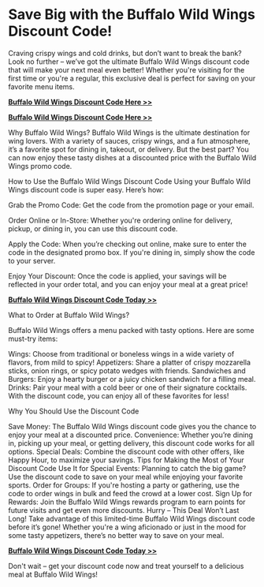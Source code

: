 # Save Big with the Buffalo Wild Wings Discount Code!
Craving crispy wings and cold drinks, but don’t want to break the bank? Look no further – we’ve got the ultimate Buffalo Wild Wings discount code that will make your next meal even better! Whether you're visiting for the first time or you're a regular, this exclusive deal is perfect for saving on your favorite menu items.

[**Buffalo Wild Wings Discount Code Here >>**](https://www.effectiveratecpm.com/uq3jbjfqy?key=f1178c4e6cfc99abde7d31e2649046fd)

[**Buffalo Wild Wings Discount Code Here >>**](https://www.effectiveratecpm.com/uq3jbjfqy?key=f1178c4e6cfc99abde7d31e2649046fd)

Why Buffalo Wild Wings?
Buffalo Wild Wings is the ultimate destination for wing lovers. With a variety of sauces, crispy wings, and a fun atmosphere, it’s a favorite spot for dining in, takeout, or delivery. But the best part? You can now enjoy these tasty dishes at a discounted price with the Buffalo Wild Wings promo code.

How to Use the Buffalo Wild Wings Discount Code
Using your Buffalo Wild Wings discount code is super easy. Here’s how:

Grab the Promo Code: Get the code from the promotion page or your email.

Order Online or In-Store: Whether you're ordering online for delivery, pickup, or dining in, you can use this discount code.

Apply the Code: When you’re checking out online, make sure to enter the code in the designated promo box. If you're dining in, simply show the code to your server.

Enjoy Your Discount: Once the code is applied, your savings will be reflected in your order total, and you can enjoy your meal at a great price!

[**Buffalo Wild Wings Discount Code Today >>**](https://www.effectiveratecpm.com/uq3jbjfqy?key=f1178c4e6cfc99abde7d31e2649046fd)

What to Order at Buffalo Wild Wings?

Buffalo Wild Wings offers a menu packed with tasty options. Here are some must-try items:

Wings: Choose from traditional or boneless wings in a wide variety of flavors, from mild to spicy!
Appetizers: Share a platter of crispy mozzarella sticks, onion rings, or spicy potato wedges with friends.
Sandwiches and Burgers: Enjoy a hearty burger or a juicy chicken sandwich for a filling meal.
Drinks: Pair your meal with a cold beer or one of their signature cocktails.
With the discount code, you can enjoy all of these favorites for less!

Why You Should Use the Discount Code

Save Money: The Buffalo Wild Wings discount code gives you the chance to enjoy your meal at a discounted price.
Convenience: Whether you’re dining in, picking up your meal, or getting delivery, this discount code works for all options.
Special Deals: Combine the discount code with other offers, like Happy Hour, to maximize your savings.
Tips for Making the Most of Your Discount Code
Use It for Special Events: Planning to catch the big game? Use the discount code to save on your meal while enjoying your favorite sports.
Order for Groups: If you're hosting a party or gathering, use the code to order wings in bulk and feed the crowd at a lower cost.
Sign Up for Rewards: Join the Buffalo Wild Wings rewards program to earn points for future visits and get even more discounts.
Hurry – This Deal Won’t Last Long!
Take advantage of this limited-time Buffalo Wild Wings discount code before it’s gone! Whether you're a wing aficionado or just in the mood for some tasty appetizers, there’s no better way to save on your meal.

[**Buffalo Wild Wings Discount Code Today >>**](https://www.effectiveratecpm.com/uq3jbjfqy?key=f1178c4e6cfc99abde7d31e2649046fd)

Don't wait – get your discount code now and treat yourself to a delicious meal at Buffalo Wild Wings!
